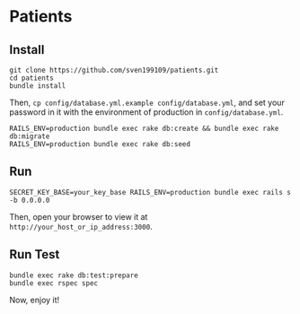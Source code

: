 # Patients #

## Install ##

```
git clone https://github.com/sven199109/patients.git
cd patients
bundle install
```
Then, `cp config/database.yml.example config/database.yml`, and set your password in it with the environment of production in `config/database.yml`.

```
RAILS_ENV=production bundle exec rake db:create && bundle exec rake db:migrate
RAILS_ENV=production bundle exec rake db:seed
```

## Run ##

```
SECRET_KEY_BASE=your_key_base RAILS_ENV=production bundle exec rails s -b 0.0.0.0
```

Then, open your browser to view it at `http://your_host_or_ip_address:3000`.

## Run Test ##

```
bundle exec rake db:test:prepare
bundle exec rspec spec
```

Now, enjoy it!
